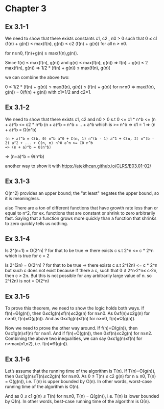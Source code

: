 
# Chapter 3

## Ex 3.1-1
We need to show that there exists constants c1, c2 , n0 > 0 such that
    0 ≤ c1 (f(n) + g(n)) ≤ max(f(n), g(n)) ≤ c2 (f(n) + g(n)) for all n ≥ n0.

for n≥n0, f(n)+g(n) ≥ max(f(n),g(n)).

Since f(n) ≤ max(f(n), g(n)) and g(n) ≤ max(f(n), g(n))
    => f(n) + g(n) ≤ 2 max(f(n), g(n)) => 1/2 * (f(n) + g(n)) ≤ max(f(n), g(n))

we can combine the above two:

0 ≤ 1/2 * (f(n) + g(n)) ≤ max(f(n), g(n)) ≤ (f(n) + g(n)) for n≥n0
=> max(f(n), g(n)) = θ(f(n) + g(n)) with c1=1/2 and c2=1.

## Ex 3.1-2
We need to show that there exists c1, c2 and n0 > 0 s.t
    0 <= c1 * n^b <= (n + a)^b <= c2 * n^b
    (n + a)^b = n^b + .. + a^b which is >= n^b => c1 = 1 => (n + a)^b = Ω(n^b)

    (n + a)^b = C(b, 0) n^b a^0 + C(n, 1) n^(b - 1) a^1 + C(n, 2) n^(b - 2) a^2 + ... + C(n, n) n^0 a^n >= C0 n^b
    => (n + a)^b = O(n^b)

=> (n+a)^b = θ(n^b)

another way to show it with https://atekihcan.github.io/CLRS/E03.01-02/

## Ex 3.1-3
O(n^2) provides an upper bound; the "at least" negates the upper bound, so it is meaningless.

also There are a ton of different functions that have growth rate less than or equal
to n^2, for ex. functions that are constant or shrink to zero arbitrarily fast. Saying that a function grows more
quickly than a function that shrinks to zero quickly tells us nothing.

## Ex 3.1-4
Is 2^(n+1) = O(2^n) ?
for that to be true => there exists c s.t 2^n <= c * 2^n which is true for c = 2

Is 2^(2n) = O(2^n) ?
for that to be true => there exists c s.t 2^(2n) <= c * 2^n but such c does not exist
because If there a c, such that 0 ≤ 2^n⋅2^n≤ c⋅2n, then c ≥ 2n. But this is not possible for any arbitrarily large
value of n.
so 2^(2n) is not = O(2^n)

## Ex 3.1-5
To prove this theorem, we need to show the logic holds both ways.
If f(n)=Θ(g(n)), then 0≤c1g(n)≤f(n)≤c2g(n) for n≥n0. As 0≤f(n)≤c2g(n) for n≥n0, f(n)=O(g(n)).
And as 0≤c1g(n)≤f(n) for n≥n0, f(n)=Ω(g(n)).

Now we need to prove the other way around.
If f(n)=Ω(g(n)), then 0≤c1g(n)≤f(n) for n≥n1. And if f(n)=O(g(n)), then 0≤f(n)≤c2g(n) for n≥n2.
Combining the above two inequalities, we can say 0≤c1g(n)≤f(n) for n≥max(n1,n2), i.e. f(n)=Θ(g(n)).

## Ex 3.1-6
Let’s assume that the running time of the algorithm is T(n). If T(n)=Θ(g(n)), then 0≤c1g(n)≤T(n)≤c2g(n) for n≥n0.
As 0 ≤ T(n) ≤ c2 g(n) for n ≥ n0, T(n) = O(g(n)), i.e. T(n) is upper bounded by O(n). In other words, worst-case
running time of the algorithm is O(n).

And as 0 ≤ c1 g(n) ≤ T(n) for n≥n0, T(n) = Ω(g(n)), i.e. T(n) is lower bounded by Ω(n). In other words, best-case
running time of the algorithm is Ω(n).



